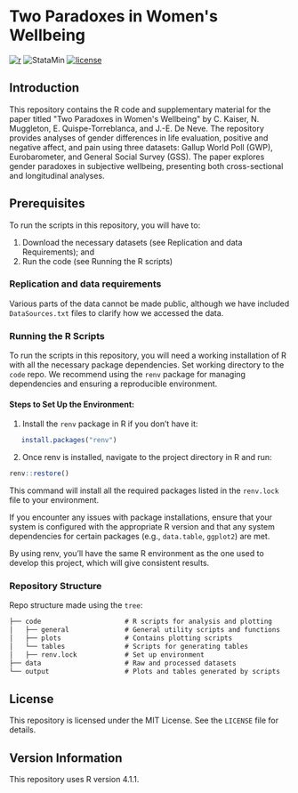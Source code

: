 # Two Paradoxes in Women's Wellbeing

[![r](https://img.shields.io/badge/R-4.1.1-blue)](https://shields.io/) ![StataMin](https://img.shields.io/badge/stata-red) [![license](https://img.shields.io/badge/License-MIT-brightgreen)](https://shields.io/)


## Introduction

This repository contains the R code and supplementary material for the paper titled "Two Paradoxes in Women's Wellbeing" by C. Kaiser, N. Muggleton, E. Quispe-Torreblanca, and J.-E. De Neve.
The repository provides analyses of gender differences in life evaluation, positive and negative affect, and pain using three datasets: Gallup World Poll (GWP), Eurobarometer, and General Social Survey (GSS).
The paper explores gender paradoxes in subjective wellbeing, presenting both cross-sectional and longitudinal analyses.



## Prerequisites

To run the scripts in this repository, you will have to:

1. Download the necessary datasets (see Replication and data Requirements); and
2. Run the code (see Running the R scripts)

### Replication and data requirements

Various parts of the data cannot be made public, although we have included `DataSources.txt` files to clarify how we accessed the data.

### Running the R Scripts

To run the scripts in this repository, you will need a working installation of R with all the necessary package dependencies.
Set working directory to the `code` repo.
We recommend using the `renv` package for managing dependencies and ensuring a reproducible environment.

#### Steps to Set Up the Environment:

1. Install the `renv` package in R if you don’t have it:
```R
   install.packages("renv")
```  

2. Once renv is installed, navigate to the project directory in R and run:

```R
renv::restore()
```  

This command will install all the required packages listed in the `renv.lock` file to your environment.

If you encounter any issues with package installations, ensure that your system is configured with the appropriate R version and that any system dependencies for certain packages (e.g., `data.table`, `ggplot2`) are met.

By using renv, you’ll have the same R environment as the one used to develop this project, which will give consistent results.

### Repository Structure

Repo structure made using the ```tree```:

```md
├── code                     # R scripts for analysis and plotting
│   ├── general              # General utility scripts and functions
│   ├── plots                # Contains plotting scripts
│   └── tables               # Scripts for generating tables
│   ├── renv.lock            # Set up environment
├── data                     # Raw and processed datasets
└── output                   # Plots and tables generated by scripts
```


## License
This repository is licensed under the MIT License. See the `LICENSE` file for details.

## Version Information
This repository uses R version 4.1.1.

